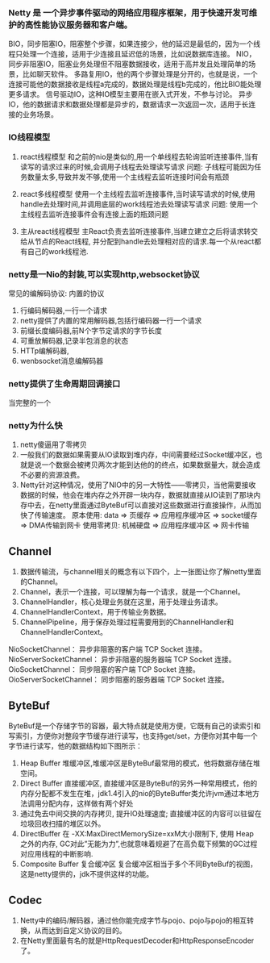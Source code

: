 ### Netty 是 一个异步事件驱动的网络应用程序框架，用于快速开发可维护的高性能协议服务器和客户端。
BIO，同步阻塞IO，阻塞整个步骤，如果连接少，他的延迟是最低的，因为一个线程只处理一个连接，适用于少连接且延迟低的场景，比如说数据库连接。
NIO，同步非阻塞IO，阻塞业务处理但不阻塞数据接收，适用于高并发且处理简单的场景，比如聊天软件。
多路复用IO，他的两个步骤处理是分开的，也就是说，一个连接可能他的数据接收是线程a完成的，数据处理是线程b完成的，他比BIO能处理更多请求。
信号驱动IO，这种IO模型主要用在嵌入式开发，不参与讨论。
异步IO，他的数据请求和数据处理都是异步的，数据请求一次返回一次，适用于长连接的业务场景。

### IO线程模型
1. react线程模型
   和之前的nio是类似的,用一个单线程去轮询监听连接事件,当有读写的请求过来的时候,会调用子线程去处理读写请求
   问题: 子线程可能因为任务数量太多,导致并发不够,使用一个主线程去监听连接时间会有瓶颈
  
3. react多线程模型
   使用一个主线程去监听连接事件,当时读写请求的时候,使用handle去处理时间,并调用底层的work线程池去处理读写请求
   问题: 使用一个主线程去监听连接事件会有连接上面的瓶颈问题
   
4. 主从react线程模型
   主React负责去监听连接事件,当建立建立之后将请求转交给从节点的React线程, 并分配到handle去处理相对应的请求.每一个从react都有自己的work线程池.


### netty是一Nio的封装,可以实现http,websocket协议

常见的编解码协议: 内置的协议
1. 行编码解码器,一行一个请求
2. netty提供了内置的常用解码器,包括行编码器一行一个请求
3. 前缀长度编码器,前N个字节定请求的字节长度
4. 可重放解码器,记录半包消息的状态
5. HTTp编解码器,
6. wenbsocket消息编解码器

### netty提供了生命周期回调接口
当完整的一个

### netty为什么快
1. netty傻逼用了零拷贝
2. 一般我们的数据如果需要从IO读取到堆内存，中间需要经过Socket缓冲区，也就是说一个数据会被拷贝两次才能到达他的的终点，如果数据量大，就会造成不必要的资源浪费。
3. Netty针对这种情况，使用了NIO中的另一大特性——零拷贝，当他需要接收数据的时候，他会在堆内存之外开辟一块内存，数据就直接从IO读到了那块内存中去，在netty里面通过ByteBuf可以直接对这些数据进行直接操作，从而加快了传输速度。
原本使用: data => 页缓存 => 应用程序缓冲区  => socket缓存  => DMA传输到网卡
使用零拷贝: 机械硬盘  => 应用程序缓冲区 => 网卡传输

## Channel
1. 数据传输流，与channel相关的概念有以下四个，上一张图让你了解netty里面的Channel。
2. Channel，表示一个连接，可以理解为每一个请求，就是一个Channel。
3. ChannelHandler，核心处理业务就在这里，用于处理业务请求。
4. ChannelHandlerContext，用于传输业务数据。
5. ChannelPipeline，用于保存处理过程需要用到的ChannelHandler和ChannelHandlerContext。

NioSocketChannel： 异步非阻塞的客户端 TCP Socket 连接。
NioServerSocketChannel： 异步非阻塞的服务器端 TCP Socket 连接。
OioSocketChannel： 同步阻塞的客户端 TCP Socket 连接。
OioServerSocketChannel： 同步阻塞的服务器端 TCP Socket 连接。

## ByteBuf
ByteBuf是一个存储字节的容器，最大特点就是使用方便，它既有自己的读索引和写索引，方便你对整段字节缓存进行读写，也支持get/set，方便你对其中每一个字节进行读写，他的数据结构如下图所示：
1. Heap Buffer 堆缓冲区,堆缓冲区是ByteBuf最常用的模式，他将数据存储在堆空间。
2. Direct Buffer 直接缓冲区, 直接缓冲区是ByteBuf的另外一种常用模式，他的内存分配都不发生在堆，jdk1.4引入的nio的ByteBuffer类允许jvm通过本地方法调用分配内存，这样做有两个好处
3. 通过免去中间交换的内存拷贝, 提升IO处理速度; 直接缓冲区的内容可以驻留在垃圾回收扫描的堆区以外。
4. DirectBuffer 在 -XX:MaxDirectMemorySize=xxM大小限制下, 使用 Heap 之外的内存, GC对此”无能为力”,也就意味着规避了在高负载下频繁的GC过程对应用线程的中断影响.
5. Composite Buffer 复合缓冲区 复合缓冲区相当于多个不同ByteBuf的视图，这是netty提供的，jdk不提供这样的功能。

## Codec
1. Netty中的编码/解码器，通过他你能完成字节与pojo、pojo与pojo的相互转换，从而达到自定义协议的目的。
2. 在Netty里面最有名的就是HttpRequestDecoder和HttpResponseEncoder了。




